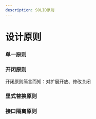 ```yaml
---
description: SOLID原则
---
```


# 设计原则

### 单一原则

### 开闭原则

开闭原则简言而知：对扩展开放、修改关闭

### 里式替换原则

### 接口隔离原则

